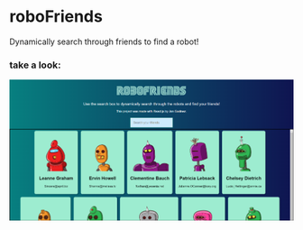 # roboFriends
Dynamically search through friends to find a robot!

### take a look:

![](RoboFriendsPortfolioPic.png)
